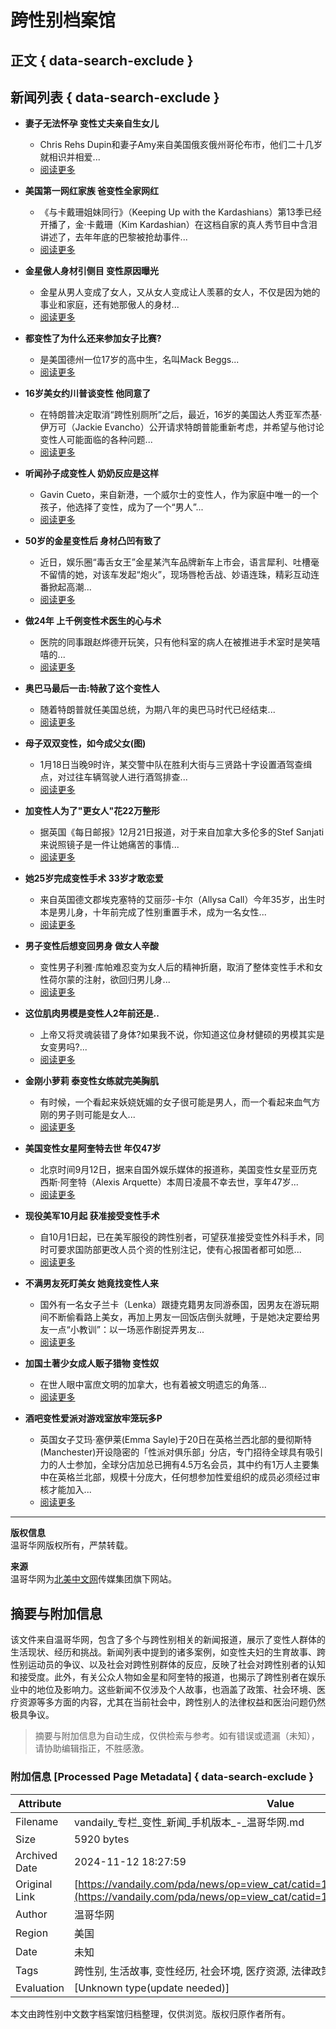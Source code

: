 # 跨性别档案馆

## 正文 { data-search-exclude }


## 新闻列表 { data-search-exclude }

- **妻子无法怀孕 变性丈夫亲自生女儿**
  - Chris Rehs Dupin和妻子Amy来自美国俄亥俄州哥伦布市，他们二十几岁就相识并相爱...
  - [阅读更多](pda/news/op=view/sid=561707/lang=schinese.html)

- **美国第一网红家族 爸变性全家网红**
  - 《与卡戴珊姐妹同行》（Keeping Up with the Kardashians）第13季已经开播了，金·卡戴珊（Kim Kardashian）在这档自家的真人秀节目中含泪讲述了，去年年底的巴黎被抢劫事件...
  - [阅读更多](pda/news/op=view/sid=560763/lang=schinese.html)

- **金星傲人身材引侧目 变性原因曝光**
  - 金星从男人变成了女人，又从女人变成让人羡慕的女人，不仅是因为她的事业和家庭，还有她那傲人的身材...
  - [阅读更多](pda/news/op=view/sid=556618/lang=schinese.html)

- **都变性了为什么还来参加女子比赛?**
  - 是美国德州一位17岁的高中生，名叫Mack Beggs...
  - [阅读更多](pda/news/op=view/sid=556504/lang=schinese.html)

- **16岁美女约川普谈变性 他同意了**
  - 在特朗普决定取消“跨性别厕所”之后，最近，16岁的美国达人秀亚军杰基·伊万可（Jackie Evancho）公开请求特朗普能重新考虑，并希望与他讨论变性人可能面临的各种问题...
  - [阅读更多](pda/news/op=view/sid=555898/lang=schinese.html)

- **听闻孙子成变性人 奶奶反应是这样**
  - Gavin Cueto，来自新港，一个威尔士的变性人，作为家庭中唯一的一个孩子，他选择了变性，成为了一个“男人”...
  - [阅读更多](pda/news/op=view/sid=555457/lang=schinese.html)

- **50岁的金星变性后 身材凸凹有致了**
  - 近日，娱乐圈“毒舌女王”金星某汽车品牌新车上市会，语言犀利、吐槽毫不留情的她，对该车发起“炮火”，现场唇枪舌战、妙语连珠，精彩互动连番掀起高潮...
  - [阅读更多](pda/news/op=view/sid=554702/lang=schinese.html)

- **做24年 上千例变性术医生的心与术**
  - 医院的同事跟赵烨德开玩笑，只有他科室的病人在被推进手术室时是笑嘻嘻的...
  - [阅读更多](pda/news/op=view/sid=552845/lang=schinese.html)

- **奥巴马最后一击:特赦了这个变性人**
  - 随着特朗普就任美国总统，为期八年的奥巴马时代已经结束...
  - [阅读更多](pda/news/op=view/sid=549940/lang=schinese.html)

- **母子双双变性，如今成父女(图)**
  - 1月18日当晚9时许，某交警中队在胜利大街与三贤路十字设置酒驾查缉点，对过往车辆驾驶人进行酒驾排查...
  - [阅读更多](pda/news/op=view/sid=548916/lang=schinese.html)

- **加变性人为了"更女人"花22万整形**
  - 据英国《每日邮报》12月21日报道，对于来自加拿大多伦多的Stef Sanjati来说照镜子是一件让她痛苦的事情...
  - [阅读更多](pda/news/op=view/sid=540292/lang=schinese.html)

- **她25岁完成变性手术 33岁才敢恋爱**
  - 来自英国德文郡埃克塞特的艾丽莎-卡尔（Allysa Call）今年35岁，出生时本是男儿身，十年前完成了性别重置手术，成为一名女性...
  - [阅读更多](pda/news/op=view/sid=538018/lang=schinese.html)

- **男子变性后想变回男身 做女人辛酸**
  - 变性男子利雅·库帕难忍变为女人后的精神折磨，取消了整体变性手术和女性荷尔蒙的注射，欲回归男儿身...
  - [阅读更多](pda/news/op=view/sid=537802/lang=schinese.html)

- **这位肌肉男模是变性人2年前还是..**
  - 上帝又将灵魂装错了身体?如果我不说，你知道这位身材健硕的男模其实是女变男吗?...
  - [阅读更多](pda/news/op=view/sid=526693/lang=schinese.html)

- **金刚小萝莉 泰变性女练就完美胸肌**
  - 有时候，一个看起来妖娆妩媚的女子很可能是男人，而一个看起来血气方刚的男子则可能是女人...
  - [阅读更多](pda/news/op=view/sid=520511/lang=schinese.html)

- **美国变性女星阿奎特去世 年仅47岁**
  - 北京时间9月12日，据来自国外娱乐媒体的报道称，美国变性女星亚历克西斯·阿奎特（Alexis Arquette）本周日凌晨不幸去世，享年47岁...
  - [阅读更多](pda/news/op=view/sid=516869/lang=schinese.html)

- **现役美军10月起 获准接受变性手术**
  - 自10月1日起，已在美军服役的跨性别者，可望获准接受变性外科手术，同时可要求国防部更改人员个资的性别注记，使有心报国者都可如愿...
  - [阅读更多](pda/news/op=view/sid=513537/lang=schinese.html)

- **不满男友死盯美女 她竟找变性人来**
  - 国外有一名女子兰卡（Lenka）跟捷克籍男友同游泰国，因男友在游玩期间不断偷看路上美女，再加上男友一回饭店倒头就睡，于是她决定要给男友一点“小教训”：以一场恶作剧捉弄男友...
  - [阅读更多](pda/news/op=view/sid=513191/lang=schinese.html)

- **加国土著少女成人贩子猎物 变性奴**
  - 在世人眼中富庶文明的加拿大，也有着被文明遗忘的角落...
  - [阅读更多](pda/news/op=view/sid=513003/lang=schinese.html)

- **酒吧变性爱派对游戏室放牢笼玩多P**
  - 英国女子艾玛·塞伊莱(Emma Sayle)于20日在英格兰西北部的曼彻斯特(Manchester)开设隐密的「性派对俱乐部」分店，专门招待全球具有吸引力的人士参加，全球分店加总已拥有4.5万名会员，其中约有1万人主要集中在英格兰北部，规模十分庞大，任何想参加性爱组织的成员必须经过审核才能加入...
  - [阅读更多](pda/news/op=view/sid=512805/lang=schinese.html)

---

**版权信息**  
温哥华网版权所有，严禁转载。

**来源**  
温哥华网为[北美中文网](http://www.beimeicn.com)传媒集团旗下网站。

## 摘要与附加信息

<!-- tcd_abstract -->
该文件来自温哥华网，包含了多个与跨性别相关的新闻报道，展示了变性人群体的生活现状、经历和挑战。新闻列表中提到的诸多案例，如变性夫妇的生育故事、跨性别运动员的争议、以及社会对跨性别群体的反应，反映了社会对跨性别者的认知和接受度。此外，有关公众人物如金星和阿奎特的报道，也揭示了跨性别者在娱乐业中的地位及影响力。这些新闻不仅涉及个人故事，也涵盖了政策、社会环境、医疗资源等多方面的内容，尤其在当前社会中，跨性别人的法律权益和医治问题仍然极具争议。
<!-- tcd_abstract_end -->

> 摘要与附加信息为自动生成，仅供检索与参考。如有错误或遗漏（未知），请协助编辑指正，不胜感激。

### 附加信息 [Processed Page Metadata] { data-search-exclude }

| Attribute       | Value                                  |
|-----------------|----------------------------------------|
| Filename        | vandaily_专栏_变性_新闻_手机版本_-_温哥华网.md                             |
| Size            | 5920 bytes                           |
| Archived Date   | 2024-11-12 18:27:59                             |
| Original Link   | [https://vandaily.com/pda/news/op=view_cat/catid=1305/page=7/lang=schinese.html](https://vandaily.com/pda/news/op=view_cat/catid=1305/page=7/lang=schinese.html)                       |
| Author          | 温哥华网                               |
| Region          | 美国                               |
| Date            | 未知                                 |
| Tags            | 跨性别, 生活故事, 变性经历, 社会环境, 医疗资源, 法律政策, 真实记录, 新闻报道                                 |
| Evaluation            | [Unknown type(update needed)]                                 |
<!-- tcd_table_end -->

本文由跨性别中文数字档案馆归档整理，仅供浏览。版权归原作者所有。
